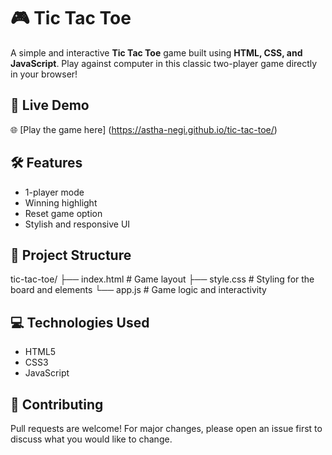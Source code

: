 # 🎮 Tic Tac Toe

A simple and interactive **Tic Tac Toe** game built using **HTML, CSS, and JavaScript**. Play against computer in this classic two-player game directly in your browser!

## 🚀 Live Demo

🌐 [Play the game here] (https://astha-negi.github.io/tic-tac-toe/)

## 🛠️ Features

- 1-player mode
- Winning highlight
- Reset game option
- Stylish and responsive UI

## 📂 Project Structure

tic-tac-toe/
├── index.html # Game layout
├── style.css # Styling for the board and elements
└── app.js # Game logic and interactivity


## 💻 Technologies Used

- HTML5
- CSS3
- JavaScript


## 🤝 Contributing

Pull requests are welcome! For major changes, please open an issue first to discuss what you would like to change.

